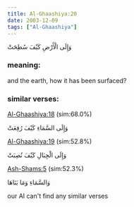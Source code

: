 ```yaml
---
title: Al-Ghaashiya:20
date: 2003-12-09
tags: ["Al-Ghaashiya"]
---
```

وَإِلَى الْأَرْضِ كَيْفَ سُطِحَتْ
### meaning: 
and the earth, how it has been surfaced?
### similar verses: 

[Al-Ghaashiya:18](/88/18) (sim:68.0%)

وَإِلَى السَّمَاءِ كَيْفَ رُفِعَتْ

[Al-Ghaashiya:19](/88/19) (sim:52.8%)

وَإِلَى الْجِبَالِ كَيْفَ نُصِبَتْ

[Ash-Shams:5](/91/5) (sim:52.3%)

وَالسَّمَاءِ وَمَا بَنَاهَا

our AI can't find any similar verses

